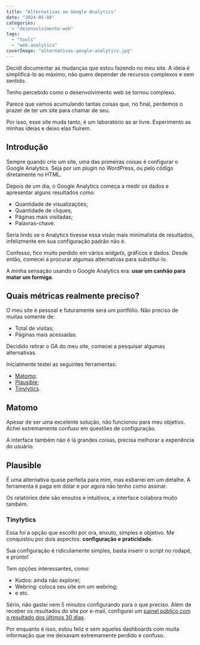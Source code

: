 ```yaml
---
title: "Alternativas ao Google Analytics"
date: "2024-05-08"
categories: 
  - "desenvolvimento-web"
tags: 
  - "tools"
  - "web-analytics"
coverImage: "alternativas-google-analytics.jpg"
---
```


Decidi documentar as mudanças que estou fazendo no meu site. A ideia é simplificá-lo ao máximo, não quero depender de recursos complexos e sem sentido.

Tenho percebido como o desenvolvimento web se tornou complexo.

Parece que vamos acumulando tantas coisas que, no final, perdemos o prazer de ter um site para chamar de seu.

Por isso, esse site muda tanto, é um laboratório ao ar livre. Experimento as minhas ideias e deixo elas fluírem.

<!--more-->

## Introdução

Sempre quando crio um site, uma das primeiras coisas é configurar o Google Analytics. Seja por um plugin no WordPress, ou pelo código diretamente no HTML.

Depois de um dia, o Google Analytics começa a medir os dados e apresentar alguns resultados como:

- Quantidade de visualizações;
- Quantidade de cliques;
- Páginas mais visitadas;
- Palavras-chave.

Seria lindo se o Analytics tivesse essa visão mais minimalista de resultados, infelizmente em sua configuração padrão não é.

Confesso, fico muito perdido em vários _widgets,_ gráficos e dados. Desde então, comecei a procurar algumas alternativas para substituí-lo.

A minha sensação usando o Google Analytics era: **usar um canhão para matar um formiga**.

## Quais métricas realmente preciso?

O meu site é pessoal e futuramente será um portfólio. Não preciso de muitas somente de:

- Total de visitas;
- Páginas mais acessadas.

Decidido retirar o GA do meu site, comecei a pesquisar algumas alternativas.

Inicialmente testei as seguintes ferramentas:

- [Matomo](https://matomo.org/);
- [Plausible](https://plausible.io/);
- [Tinylytics](https://tinylytics.app/).

## Matomo

Apesar de ser uma excelente solução, não funcionou para meu objetivo. Achei extremamente confuso em questões de configuração.

A interface também não é lá grandes coisas, precisa melhorar a experiência do usuário.

## Plausible

É uma alternativa quase perfeita para mim, mas esbarrei em um detalhe. A ferramenta é paga em dólar e por agora não tenho como assinar.

Os relatórios dele são enxutos e intuitivos, a interface colabora muito também.

### Tinylytics

Essa foi a opção que escolhi por ora, enxuto, simples e objetivo. Me conquistou por dois aspectos: **configuração e praticidade**.

Sua configuração é ridiculamente simples, basta inserir o script no rodapé, e pronto!

Tem opções interessantes, como:

- Kudos: ainda não explorei;
- Webring: coloca seu site em um webring;
- e etc.

Sério, não gastei nem 5 minutos configurando para o que preciso. Além de receber os resultados do site por e-mail, configurei um [painel público com o resultado dos últimos 30 dias](https://tinylytics.app/public/r2uwwNLcM2UTCLY8jSVd).

Por enquanto é isso, estou feliz e sem aqueles dashboards com muita informação que me deixavam extremamente perdido e confuso.
